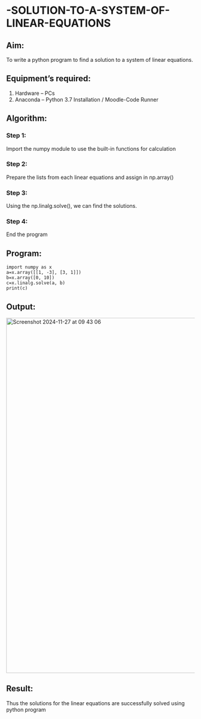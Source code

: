 # -SOLUTION-TO-A-SYSTEM-OF-LINEAR-EQUATIONS
## Aim:
To write a python program to find a solution to a system of linear equations.
## Equipment’s required:
1. 	Hardware – PCs
2. 	Anaconda – Python 3.7 Installation / Moodle-Code Runner
## Algorithm:
### Step 1: 
Import the numpy module to use the built-in functions for calculation
### Step 2: 
Prepare the lists from each linear equations and assign in np.array()
### Step 3: 
Using the np.linalg.solve(), we can find the solutions.
### Step 4: 
End the program
## Program:
```
import numpy as x
a=x.array([[1, -3], [3, 1]])
b=x.array([0, 10])
c=x.linalg.solve(a, b)
print(c)

```
## Output:

<img width="946" alt="Screenshot 2024-11-27 at 09 43 06" src="https://github.com/user-attachments/assets/70b8891e-ea9f-4d60-ad3a-776ba79c067c">

## Result: 
Thus the solutions for the linear equations are successfully solved using python program

